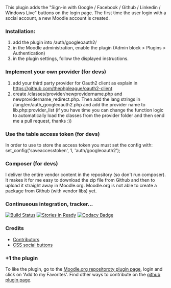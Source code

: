 
This plugin adds the "Sign-in with Google / Facebook / Github / Linkedin / Windows Live" buttons on the login page. The first time the user login with a social account, a new Moodle account is created. 

### Installation:
1. add the plugin into /auth/googleoauth2/
2. in the Moodle administration, enable the plugin (Admin block > Plugins > Authentication)
3. in the plugin settings, follow the displayed instructions.

### Implement your own provider (for devs)
1. add your third party provider for Oauth2 client as explain in https://github.com/thephpleague/oauth2-client
2. create /classes/provider/newprovidername.php and newprovidername_redirect.php. Then add the lang strings in /lang/en/auth_googleoauth2.php 
and add the provider name to lib.php:provider_list (if you have time you can change the function logic to automatically load the classes from the provider folder 
and then send me a pull request, thanks :)) 

### Use the table access token (for devs)
In order to use to store the access token you must set the config with:
set_config('saveaccesstoken', 1, 'auth/googleoauth2');

### Composer (for devs)
I deliver the entire vendor content in the repository (so don't run composer). It makes it for me easy to download the zip file from Github and then to upload it straight away in Moodle.org. 
Moodle.org is not able to create a package from Github (with vendor libs) yet.

### Continueous integration, tracker...
[![Build Status](https://api.shippable.com/projects/546da22ad46935d5fbbe1761/badge?branchName=master)](https://app.shippable.com/projects/546da22ad46935d5fbbe1761/builds/latest)
[![Stories in Ready](https://badge.waffle.io/mouneyrac/moodle-auth_googleoauth2.png?label=ready&title=Ready)](https://waffle.io/mouneyrac/moodle-auth_googleoauth2)
[![Codacy Badge](https://www.codacy.com/project/badge/84928dc4c553414786735ba745e57c93)](https://www.codacy.com/app/jerome/moodle-auth_googleoauth2)

### Credits
* [Contributors](https://github.com/mouneyrac/auth_googleoauth2/graphs/contributors)
* [CSS social buttons](http://zocial.smcllns.com/)

### +1 the plugin
To like the plugin, go to the [Moodle.org repositoroty plugin page](https://moodle.org/plugins/view/auth_googleoauth2), login and click on 'Add to my Favorites'. Find other ways to contribute on the [github plugin page](http://mouneyrac.github.io/moodle-auth_googleoauth2/).

